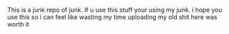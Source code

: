 This is a junk repo of junk. If u use this stuff your using my junk. i hope you use this so i can feel like wasting my time uploading my old shit here was worth it
